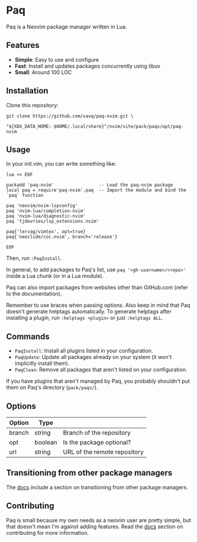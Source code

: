 # Paq

Paq is a Neovim package manager written in Lua.

## Features

- __Simple__: Easy to use and configure
- __Fast__:   Install and updates packages concurrently using libuv
- __Small__:  Around 100 LOC


## Installation

Clone this repository:

```
git clone https://github.com/savq/paq-nvim.git \
    "${XDG_DATA_HOME:-$HOME/.local/share}"/nvim/site/pack/paqs/opt/paq-nvim
```


## Usage

In your init.vim, you can write something like:
```
lua << EOF

packadd 'paq-nvim'                 -- Load the paq-nvim package
local paq = require'paq-nvim'.paq  -- Import the module and bind the `paq` function

paq 'neovim/nvim-lspconfig'
paq 'nvim-lua/completion-nvim'
paq 'nvim-lua/diagnostic-nvim'
paq 'tjdevries/lsp_extensions.nvim'

paq{'lervag/vimtex', opt=true}
paq{'neoclide/coc.nvim', branch='release'} 

EOF
```
Then, run `:PaqInstall`.

In general, to add packages to Paq's list, use `paq '<gh-username>/<repo>'`
inside a Lua chunk (or in a Lua module).

Paq can also import packages from websites other than GitHub.com
(refer to the documentation).

Remember to use braces when passing options.
Also keep in mind that Paq doesn't generate helptags automatically.
To generate helptags after installing a plugin,
run `:helptags <plugin>` or just `:helptags ALL`.


## Commands

- `PaqInstall`: Install all plugins listed in your configuration.
- `PaqUpdate`: Update all packages already on your system (it won't implicitly install them).
- `PaqClean`: Remove all packages that aren't listed on your configuration.

If you have plugins that aren't managed by Paq,
you probably shouldn't put them on Paq's directory (`pack/paqs/`).


## Options

| Option | Type    |                              |
|--------|---------|------------------------------|
| branch | string  | Branch of the repository     |
| opt    | boolean | Is the package optional?     |
| url    | string  | URL of the remote repository |


## Transitioning from other package managers

The [docs](https://github.com/savq/paq-nvim/tree/master/doc/paq-nvim.txt)
include a section on transitioning from other package managers.


## Contributing

Paq is small because my own needs as a neovim user are pretty simple,
but that doesn't mean I'm against adding features.
Read the [docs](https://github.com/savq/paq-nvim/tree/master/doc/paq-nvim.txt)
section on contributing for more information.

